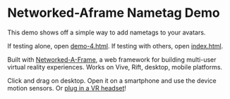 # Networked-Aframe Nametag Demo

This demo shows off a simple way to add nametags to your avatars.

If testing alone, open [demo-4.html](https://naf-nametags.glitch.me/demo-4.html). If testing with others, open [index.html](https://naf-nametags.glitch.me/).


Built with [Networked-A-Frame](https://github.com/haydenjameslee/networked-aframe), a web framework for building multi-user virtual reality experiences. Works on Vive, Rift, desktop, mobile platforms.

Click and drag on desktop. Open it on a smartphone and use the device motion sensors. Or [plug in a VR headset](https://webvr.rocks)!